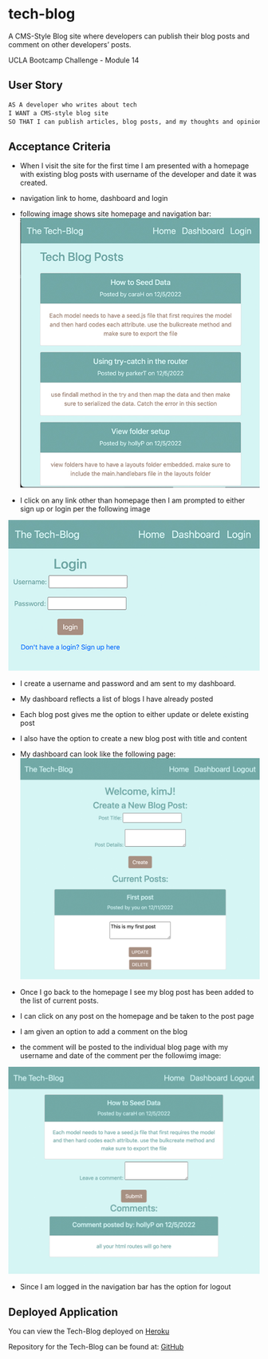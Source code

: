 # tech-blog
A CMS-Style Blog site where developers can publish their blog posts and comment on other developers’ posts.

UCLA Bootcamp Challenge - Module 14

## User Story

```md
AS A developer who writes about tech
I WANT a CMS-style blog site
SO THAT I can publish articles, blog posts, and my thoughts and opinions
```

## Acceptance Criteria
- When I visit the site for the first time I am presented with a homepage with existing blog posts with username of the developer and date it was created.
- navigation link to home, dashboard and login
- following image shows site homepage and navigation bar:
![website with a list of blog posts and navigation bar](./public/Images/Main.jpg)

- I click on any link other than homepage then I am prompted to either sign up or login per the following image

![login or signup page](./public/Images/login.jpg)

- I create a username and password and am sent to my dashboard.
- My dashboard reflects a list of blogs I have already posted
- Each blog post gives me the option to either update or delete existing post
- I also have the option to create a new blog post with title and content
- My dashboard can look like the following page:
![dashboard per the above explanation](./public/Images/dashboard.jpg)

- Once I go back to the homepage I see my blog post has been added to the list of current posts.
- I can click on any post on the homepage and be taken to the post page
- I am given an option to add a comment on the blog
- the comment will be posted to the individual blog page with my username and date of the comment per the followimg image:

![individual blog page with comments posted by other users](./public/Images/comment.jpg)

- Since I am logged in the navigation bar has the option for logout

## Deployed Application

You can view the Tech-Blog deployed on [Heroku](https://peaceful-caverns-40849.herokuapp.com)

Repository for the Tech-Blog can be found at: [GitHub](https://github.com/Me-ross/tech-blog)